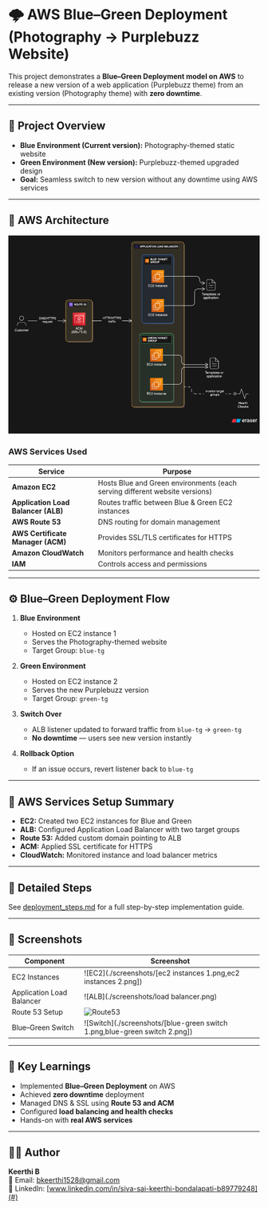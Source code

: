 # 🌩️ AWS Blue–Green Deployment (Photography → Purplebuzz Website)

This project demonstrates a **Blue–Green Deployment model on AWS** to release a new version of a web application (Purplebuzz theme) from an existing version (Photography theme) with **zero downtime**.

---

## 🚀 Project Overview

- **Blue Environment (Current version):** Photography-themed static website  
- **Green Environment (New version):** Purplebuzz-themed upgraded design  
- **Goal:** Seamless switch to new version without any downtime using AWS services

---

## 🧱 AWS Architecture

![Architecture Diagram](./architecture.png)

### AWS Services Used

| Service | Purpose |
|----------|----------|
| **Amazon EC2** | Hosts Blue and Green environments (each serving different website versions) |
| **Application Load Balancer (ALB)** | Routes traffic between Blue & Green EC2 instances |
| **AWS Route 53** | DNS routing for domain management |
| **AWS Certificate Manager (ACM)** | Provides SSL/TLS certificates for HTTPS |
| **Amazon CloudWatch** | Monitors performance and health checks |
| **IAM** | Controls access and permissions |

---

## ⚙️ Blue–Green Deployment Flow

1. **Blue Environment**  
   - Hosted on EC2 instance 1  
   - Serves the Photography-themed website  
   - Target Group: `blue-tg`

2. **Green Environment**  
   - Hosted on EC2 instance 2  
   - Serves the new Purplebuzz version  
   - Target Group: `green-tg`

3. **Switch Over**  
   - ALB listener updated to forward traffic from `blue-tg` → `green-tg`  
   - **No downtime** — users see new version instantly

4. **Rollback Option**  
   - If an issue occurs, revert listener back to `blue-tg`

---

## 🧰 AWS Services Setup Summary

- **EC2:** Created two EC2 instances for Blue and Green
- **ALB:** Configured Application Load Balancer with two target groups
- **Route 53:** Added custom domain pointing to ALB
- **ACM:** Applied SSL certificate for HTTPS
- **CloudWatch:** Monitored instance and load balancer metrics

---

## 🧾 Detailed Steps
See [deployment_steps.md](./deployment_steps.md) for a full step-by-step implementation guide.

---

## 📸 Screenshots

| Component | Screenshot |
|------------|-------------|
| EC2 Instances | ![EC2](./screenshots/[ec2 instances 1.png,ec2 instances 2.png]) |
| Application Load Balancer | ![ALB](./screenshots/load balancer.png) |
| Route 53 Setup | ![Route53](./screenshots/route53.png) |
| Blue–Green Switch | ![Switch](./screenshots/[blue-green switch 1.png,blue-green switch 2.png]) |

---

## 🧩 Key Learnings

- Implemented **Blue–Green Deployment** on AWS  
- Achieved **zero downtime** deployment  
- Managed DNS & SSL using **Route 53 and ACM**  
- Configured **load balancing and health checks**  
- Hands-on with **real AWS services**

---

## 👩‍💻 Author
**Keerthi B**  
📧 Email: bkeerthi1528@gmail.com  
🔗 LinkedIn: [www.linkedin.com/in/siva-sai-keerthi-bondalapati-b89779248](#)
